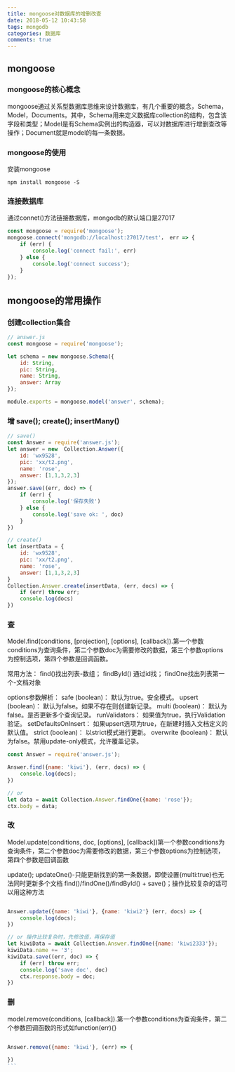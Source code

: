 ```yaml
---
title: mongoose对数据库的增删改查
date: 2018-05-12 10:43:58
tags: mongodb
categories: 数据库
comments: true
---
```


## mongoose
### mongoose的核心概念
mongoose通过关系型数据库思维来设计数据库，有几个重要的概念，Schema，Model，Documents。其中，Schema用来定义数据库collection的结构，包含该字段和类型；Model是有Schema实例出的构造器，可以对数据库进行增删查改等操作；Document就是model的每一条数据。
<!-- more -->
###  mongoose的使用
安装mongoose
```
npm install mongoose -S
```

### 连接数据库
通过connet()方法链接数据库，mongodb的默认端口是27017
```js
const mongoose = require('mongoose');
mongoose.connect('mongodb://localhost:27017/test'， err => {
    if (err) {
        console.log('connect fail:', err)
    } else {
        console.log('connect success');
    }
});
```

## mongoose的常用操作
### 创建collection集合
```js
// answer.js
const mongoose = require('mongoose');

let schema = new mongoose.Schema({
    id: String,
    pic: String,
    name: String,
    answer: Array
});

module.exports = mongoose.model('answer', schema);
```
### 增 save(); create(); insertMany()
```js
// save()
const Answer = require('answer.js');
let answer = new  Collection.Answer({
    id: 'wx9528',
    pic: 'xx/t2.png',
    name: 'rose',
    answer: [1,1,3,2,3]
});
answer.save((err, doc) => {
    if (err) {
        console.log('保存失败')
    } else {
        console.log('save ok: ', doc)
    }
})

// create()
let insertData = {
    id: 'wx9528',
    pic: 'xx/t2.png',
    name: 'rose',
    answer: [1,1,3,2,3]
}
Collection.Answer.create(insertData, (err, docs) => {
    if (err) throw err;
    console.log(docs)
})
```

### 查
Model.find(conditions, [projection], [options], [callback]).第一个参数conditions为查询条件，第二个参数doc为需要修改的数据，第三个参数options为控制选项，第四个参数是回调函数。

常用方法：
find()找出列表-数组；
findById() 通过id找；
findOne找出列表第一个-文档对象

options参数解析：
safe (boolean)： 默认为true。安全模式。
upsert (boolean)： 默认为false。如果不存在则创建新记录。
multi (boolean)： 默认为false。是否更新多个查询记录。
runValidators： 如果值为true，执行Validation验证。
setDefaultsOnInsert： 如果upsert选项为true，在新建时插入文档定义的默认值。
strict (boolean)： 以strict模式进行更新。
overwrite (boolean)： 默认为false。禁用update-only模式，允许覆盖记录。
```js
const Answer = require('answer.js');

Answer.find({name: 'kiwi'}, (err, docs) => {
    console.log(docs);
})

// or
let data = await Collection.Answer.findOne({name: 'rose'});
ctx.body = data;
```


### 改
Model.update(conditions, doc, [options], [callback])第一个参数conditions为查询条件，第二个参数doc为需要修改的数据，第三个参数options为控制选项，第四个参数是回调函数

update();
updateOne()-只能更新找到的第一条数据，即使设置{multi:true}也无法同时更新多个文档
find()/findOne()/findById() + save()；操作比较复杂的话可以用这种方法
```js

Answer.update({name: 'kiwi'}, {name: 'kiwi2'} (err, docs) => {
    console.log(docs);
})

// or 操作比较复杂时，先修改值，再保存值
let kiwiData = await Collection.Answer.findOne({name: 'kiwi2333'});
kiwiData.name += '3';
kiwiData.save((err, doc) => {
    if (err) throw err;
    console.log('save doc', doc)
    ctx.response.body = doc;
})
```

### 删
model.remove(conditions, [callback]).第一个参数conditions为查询条件，第二个参数回调函数的形式如function(err){}　
```js

Answer.remove({name: 'kiwi'}, (err) => {
    
})
```　